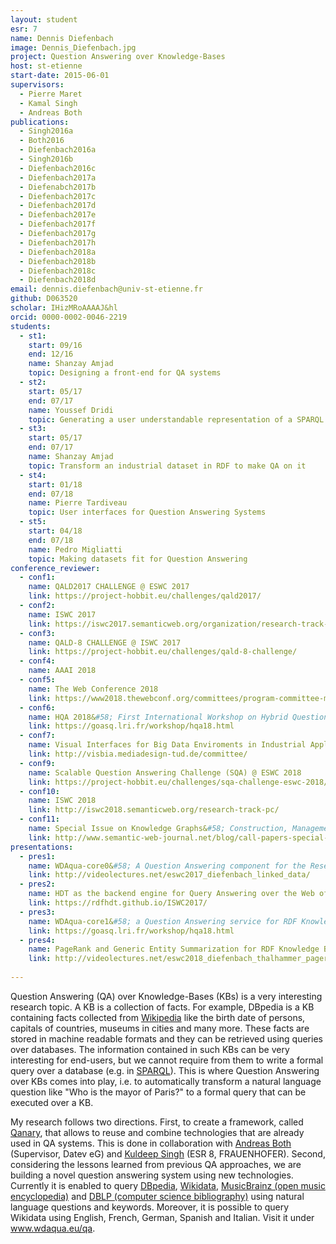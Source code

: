```yaml
---
layout: student
esr: 7
name: Dennis Diefenbach
image: Dennis_Diefenbach.jpg
project: Question Answering over Knowledge-Bases
host: st-etienne
start-date: 2015-06-01
supervisors:
  - Pierre Maret
  - Kamal Singh
  - Andreas Both
publications:
  - Singh2016a
  - Both2016
  - Diefenbach2016a
  - Singh2016b
  - Diefenbach2016c
  - Diefenbach2017a
  - Diefenabch2017b
  - Diefenbach2017c
  - Diefenbach2017d
  - Diefenbach2017e
  - Diefenbach2017f
  - Diefenbach2017g
  - Diefenbach2017h
  - Diefenbach2018a
  - Diefenbach2018b
  - Diefenbach2018c
  - Diefenbach2018d
email: dennis.diefenbach@univ-st-etienne.fr
github: D063520
scholar: IHizMRoAAAAJ&hl
orcid: 0000-0002-0046-2219
students:
  - st1:
    start: 09/16
    end: 12/16
    name: Shanzay Amjad
    topic: Designing a front-end for QA systems
  - st2:
    start: 05/17
    end: 07/17
    name: Youssef Dridi
    topic: Generating a user understandable representation of a SPARQL query
  - st3:
    start: 05/17
    end: 07/17
    name: Shanzay Amjad
    topic: Transform an industrial dataset in RDF to make QA on it
  - st4:
    start: 01/18
    end: 07/18
    name: Pierre Tardiveau
    topic: User interfaces for Question Answering Systems
  - st5:
    start: 04/18
    end: 07/18
    name: Pedro Migliatti
    topic: Making datasets fit for Question Answering
conference_reviewer:
  - conf1:
    name: QALD2017 CHALLENGE @ ESWC 2017
    link: https://project-hobbit.eu/challenges/qald2017/
  - conf2:
    name: ISWC 2017
    link: https://iswc2017.semanticweb.org/organization/research-track-pc/
  - conf3:
    name: QALD-8 CHALLENGE @ ISWC 2017
    link: https://project-hobbit.eu/challenges/qald-8-challenge/
  - conf4:
    name: AAAI 2018
  - conf5:
    name: The Web Conference 2018
    link: https://www2018.thewebconf.org/committees/program-committee-members/
  - conf6:
    name: HQA 2018&#58; First International Workshop on Hybrid Question Answering with Structured and Unstructured Knowledge
    link: https://goasq.lri.fr/workshop/hqa18.html
  - conf7:
    name: Visual Interfaces for Big Data Enviroments in Industrial Applications
    link: http://visbia.mediadesign-tud.de/committee/
  - conf9:
    name: Scalable Question Answering Challenge (SQA) @ ESWC 2018
    link: https://project-hobbit.eu/challenges/sqa-challenge-eswc-2018/
  - conf10:
    name: ISWC 2018
    link: http://iswc2018.semanticweb.org/research-track-pc/
  - conf11:
    name: Special Issue on Knowledge Graphs&#58; Construction, Management and Querying @ Semantic Web Journal
    link: http://www.semantic-web-journal.net/blog/call-papers-special-issue-knowledge-graphs-construction-management-and-querying
presentations:
  - pres1:
    name: WDAqua-core0&#58; A Question Answering component for the Research Community
    link: http://videolectures.net/eswc2017_diefenbach_linked_data/
  - pres2:
    name: HDT as the backend engine for Query Answering over the Web of Data
    link: https://rdfhdt.github.io/ISWC2017/
  - pres3:
    name: WDAqua-core1&#58; a Question Answering service for RDF Knowledge Bases
    link: https://goasq.lri.fr/workshop/hqa18.html
  - pres4:
    name: PageRank and Generic Entity Summarization for RDF Knowledge Bases @ ESWC 2018
    link: http://videolectures.net/eswc2018_diefenbach_thalhammer_pagerank/?q=eswc%202018
  
---
```

Question Answering (QA) over Knowledge-Bases (KBs) is a very interesting research topic. A KB is a collection of facts. For example, DBpedia is a KB containing facts collected from <a href="http://www.wikipedia.org/">Wikipedia</a> like the birth date of persons, capitals of countries, museums in cities and many more. These facts are stored in machine readable formats and they can be retrieved using queries over databases. The information contained in such KBs can be very interesting for end-users, but we cannot require from them to write a formal query over a database (e.g. in <a href="https://www.w3.org/TR/rdf-sparql-query/">SPARQL</a>). This is where Question Answering over KBs comes into play, i.e. to automatically transform a natural language question like "Who is the mayor of Paris?" to a formal query that can be executed over a KB.

My research follows two directions. First, to create a framework, called <a href="https://github.com/WDAqua/Qanary#readme">Qanary</a>, that allows to reuse and combine technologies that are already used in QA systems. This is done in collaboration with <a href="/supervisors/andreas-both/">Andreas Both</a> (Supervisor, Datev eG) and <a href="/students/kuldeep-singh/">Kuldeep Singh</a> (ESR 8, FRAUENHOFER). Second, considering the lessons learned from previous QA approaches, we are building a novel question answering system using new technologies. Currently it is enabled to query <a href="http://wiki.dbpedia.org/">DBpedia</a>, <a href="https://www.wikidata.org/">Wikidata</a>, <a href="">MusicBrainz (open music encyclopedia)</a> and <a href="http://dblp.org/">DBLP (computer science bibliography)</a> using natural language questions and keywords. Moreover, it is possible to query Wikidata using English, French, German, Spanish and Italian. Visit it under <a href="http://www.wdaqua.eu/qa">www.wdaqua.eu/qa</a>.
